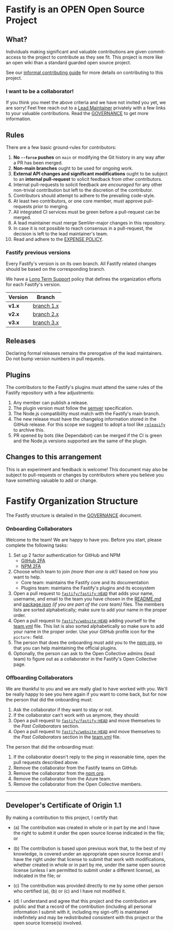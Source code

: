 # Fastify is an OPEN Open Source Project

## What?

Individuals making significant and valuable contributions are given
commit-access to the project to contribute as they see fit. This project is more
like an open wiki than a standard guarded open source project.

See our [informal contributing guide](./docs/Guides/Contributing.md) for more
details on contributing to this project.

### I want to be a collaborator!

If you think you meet the above criteria and we have not invited you yet, we are
sorry! Feel free reach out to a [Lead
Maintainer](https://github.com/fastify/fastify#team) privately with a few links
to your valuable contributions. Read the [GOVERNANCE](GOVERNANCE.md) to get more
information.

## Rules

There are a few basic ground-rules for contributors:

1. **No `--force` pushes** on `main` or modifying the Git history in any way
   after a PR has been merged.
1. **Non-main branches** ought to be used for ongoing work.
1. **External API changes and significant modifications** ought to be subject to
   an **internal pull-request** to solicit feedback from other contributors.
1. Internal pull-requests to solicit feedback are *encouraged* for any other
   non-trivial contribution but left to the discretion of the contributor.
1. Contributors should attempt to adhere to the prevailing code-style.
1. At least two contributors, or one core member, must approve pull-requests
   prior to merging.
1. All integrated CI services must be green before a pull-request can be merged.
1. A lead maintainer must merge SemVer-major changes in this repository.
1. In case it is not possible to reach consensus in a pull-request, the decision
   is left to the lead maintainer's team.
1. Read and adhere to the [EXPENSE POLICY](./EXPENSE_POLICY.md).

### Fastify previous versions

Every Fastify's version is on its own branch. All Fastify related
changes should be based on the corresponding branch.

We have a [Long Term Support](./docs/Reference/LTS.md) policy that defines
the organization efforts for each Fastify's version.

|Version|Branch|
|-------|------|
**v1.x**|[branch 1.x](https://github.com/fastify/fastify/tree/1.x)|
**v2.x**|[branch 2.x](https://github.com/fastify/fastify/tree/2.x)|
**v3.x**|[branch 3.x](https://github.com/fastify/fastify/tree/3.x)|

## Releases

Declaring formal releases remains the prerogative of the lead maintainers. Do
not bump version numbers in pull requests.

## Plugins

The contributors to the Fastify's plugins must attend the same rules of the
Fastify repository with a few adjustments:

1. Any member can publish a release.
1. The plugin version must follow the [semver](https://semver.org/)
   specification.
1. The Node.js compatibility must match with the Fastify's main branch.
1. The new release must have the changelog information stored in the GitHub
     release. For this scope we suggest to adopt a tool like
     [`releasify`](https://github.com/fastify/releasify) to archive this.
1. PR opened by bots (like Dependabot) can be merged if the CI is green and the
   Node.js versions supported are the same of the plugin.

## Changes to this arrangement

This is an experiment and feedback is welcome! This document may also be subject
to pull-requests or changes by contributors where you believe you have something
valuable to add or change.

# Fastify Organization Structure

The Fastify structure is detailed in the [GOVERNANCE](GOVERNANCE.md) document.

### Onboarding Collaborators

Welcome to the team! We are happy to have you. Before you start, please complete
the following tasks:
1. Set up 2 factor authentication for GitHub and NPM
    - [GitHub
    2FA](https://help.github.com/en/articles/securing-your-account-with-two-factor-authentication-2fa)
    - [NPM 2FA](https://docs.npmjs.com/about-two-factor-authentication)
2. Choose which team to join *(more than one is ok!)* based on how you want to
   help.
    - Core team: maintains the Fastify core and its documentation
    - Plugins team: maintains the Fastify's plugins and its ecosystem
3. Open a pull request to
   [`fastify/fastify:HEAD`](https://github.com/fastify/fastify/pulls) that adds
   your name, username, and email to the team you have chosen in the
   [README.md](./README.md) and [package.json](./package.json) *(if you are part
   of the core team)* files. The members lists are sorted alphabetically; make
   sure to add your name in the proper order.
4. Open a pull request to
   [`fastify/website:HEAD`](https://github.com/fastify/website/pulls) adding
   yourself to the
   [team.yml](https://github.com/fastify/website/blob/HEAD/static/data/team.yml)
   file. This list is also sorted alphabetically so make sure to add your name
   in the proper order. Use your GitHub profile icon for the `picture:` field.
5. The person that does the onboarding must add you to the [npm
   org](https://www.npmjs.com/org/fastify), so that you can help maintaining the
   official plugins.
6. Optionally, the person can ask to the Open Collective admins (lead team) to
   figure out as a collaborator in the Fastify's Open Collective page.

### Offboarding Collaborators

We are thankful to you and we are really glad to have worked with you. We'll be
really happy to see you here again if you want to come back, but for now the
person that did the onboarding must:
1. Ask the collaborator if they want to stay or not.
1. If the collaborator can't work with us anymore, they should:
  1. Open a pull request to
     [`fastify/fastify:HEAD`](https://github.com/fastify/fastify/pulls) and move
     themselves to the *Past Collaborators* section.
  2. Open a pull request to
     [`fastify/website:HEAD`](https://github.com/fastify/website/pulls) and move
     themselves to the *Past Collaborators* section in the
     [team.yml](https://github.com/fastify/website/blob/HEAD/static/data/team.yml)
     file.

The person that did the onboarding must:
1. If the collaborator doesn't reply to the ping in reasonable time, open the
   pull requests described above.
2. Remove the collaborator from the Fastify teams on GitHub.
3. Remove the collaborator from the [npm
   org](https://www.npmjs.com/org/fastify).
4. Remove the collaborator from the Azure team.
5. Remove the collaborator from the Open Collective members.
-----------------------------------------

<a id="developers-certificate-of-origin"></a>
## Developer's Certificate of Origin 1.1

By making a contribution to this project, I certify that:

* (a) The contribution was created in whole or in part by me and I have the
  right to submit it under the open source license indicated in the file; or

* (b) The contribution is based upon previous work that, to the best of my
  knowledge, is covered under an appropriate open source license and I have the
  right under that license to submit that work with modifications, whether
  created in whole or in part by me, under the same open source license (unless
  I am permitted to submit under a different license), as indicated in the file;
  or

* (c) The contribution was provided directly to me by some other person who
  certified (a), (b) or (c) and I have not modified it.

* (d) I understand and agree that this project and the contribution are public
  and that a record of the contribution (including all personal information I
  submit with it, including my sign-off) is maintained indefinitely and may be
  redistributed consistent with this project or the open source license(s)
  involved.
